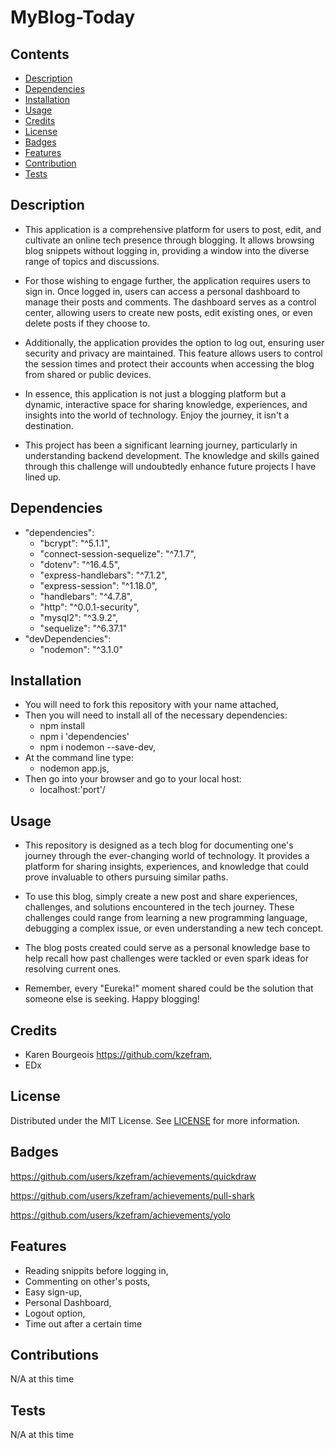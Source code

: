 # MyBlog-Today

## Contents
- [Description](#description)
- [Dependencies](#require)
- [Installation](#installation)
- [Usage](#usage)
- [Credits](#credits)
- [License](#license)
- [Badges](#badges)
- [Features](#features)
- [Contribution](#contribution)
- [Tests](#tests)

## Description

- This application is a comprehensive platform for users to post, edit, and cultivate an online tech presence through blogging. It allows browsing blog snippets without logging in, providing a window into the diverse range of topics and discussions.

- For those wishing to engage further, the application requires users to sign in. Once logged in, users can access a personal dashboard to manage their posts and comments. The dashboard serves as a control center, allowing users to create new posts, edit existing ones, or even delete posts if they choose to.

- Additionally, the application provides the option to log out, ensuring user security and privacy are maintained. This feature allows users to control the session times and protect their accounts when accessing the blog from shared or public devices.

- In essence, this application is not just a blogging platform but a dynamic, interactive space for sharing knowledge, experiences, and insights into the world of technology. Enjoy the journey, it isn't a destination. 

- This project has been a significant learning journey, particularly in understanding backend development. The knowledge and skills gained through this challenge will undoubtedly enhance future projects I have lined up. 

## Dependencies

- "dependencies": 
    - "bcrypt": "^5.1.1",
    - "connect-session-sequelize": "^7.1.7",
    - "dotenv": "^16.4.5",
    - "express-handlebars": "^7.1.2",
    - "express-session": "^1.18.0",
    - "handlebars": "^4.7.8",
    - "http": "^0.0.1-security",
    - "mysql2": "^3.9.2",
    - "sequelize": "^6.37.1"
- "devDependencies": 
    - "nodemon": "^3.1.0"

## Installation

- You will need to fork this repository with your name attached,
- Then you will need to install all of the necessary dependencies:
    - npm install
    - npm i 'dependencies'
    - npm i nodemon --save-dev,
- At the command line type:
    - nodemon app.js,
- Then go into your browser and go to your local host:
    - localhost:'port'/

## Usage

- This repository is designed as a tech blog for documenting one's journey through the ever-changing world of technology. It provides a platform for sharing insights, experiences, and knowledge that could prove invaluable to others pursuing similar paths.

- To use this blog, simply create a new post and share experiences, challenges, and solutions encountered in the tech journey. These challenges could range from learning a new programming language, debugging a complex issue, or even understanding a new tech concept.

- The blog posts created could serve as a personal knowledge base to help recall how past challenges were tackled or even spark ideas for resolving current ones.

- Remember, every "Eureka!" moment shared could be the solution that someone else is seeking. Happy blogging!

## Credits

- Karen Bourgeois https://github.com/kzefram,
- EDx

## License

Distributed under the MIT License. See [LICENSE](https://github.com/kzefram/MyBlog-Today?tab=MIT-1-ov-file) for more information.

## Badges

https://github.com/users/kzefram/achievements/quickdraw 

https://github.com/users/kzefram/achievements/pull-shark 

https://github.com/users/kzefram/achievements/yolo 

## Features

- Reading snippits before logging in, 
- Commenting on other's posts, 
- Easy sign-up,
- Personal Dashboard,
- Logout option,
- Time out after a certain time

## Contributions

N/A at this time

## Tests

N/A at this time

